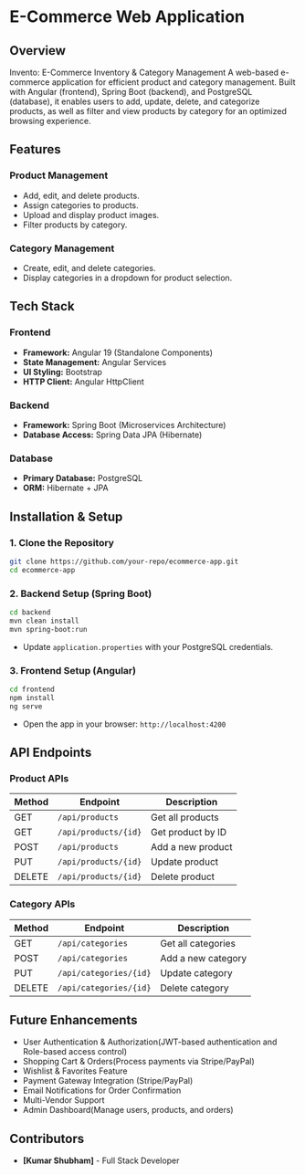 # E-Commerce Web Application

## Overview

Invento: E-Commerce Inventory & Category Management
A web-based e-commerce application for efficient product and category management. Built with Angular (frontend), Spring Boot (backend), and PostgreSQL (database), it enables users to add, update, delete, and categorize products, as well as filter and view products by category for an optimized browsing experience.

## Features

### **Product Management**

- Add, edit, and delete products.
- Assign categories to products.
- Upload and display product images.
- Filter products by category.

### **Category Management**

- Create, edit, and delete categories.
- Display categories in a dropdown for product selection.

## Tech Stack

### **Frontend**

- **Framework:** Angular 19 (Standalone Components)
- **State Management:** Angular Services
- **UI Styling:** Bootstrap
- **HTTP Client:** Angular HttpClient

### **Backend**

- **Framework:** Spring Boot (Microservices Architecture)
- **Database Access:** Spring Data JPA (Hibernate)

### **Database**

- **Primary Database:** PostgreSQL
- **ORM:** Hibernate + JPA

## Installation & Setup

### **1. Clone the Repository**

```sh
git clone https://github.com/your-repo/ecommerce-app.git
cd ecommerce-app
```

### **2. Backend Setup (Spring Boot)**

```sh
cd backend
mvn clean install
mvn spring-boot:run
```

- Update `application.properties` with your PostgreSQL credentials.

### **3. Frontend Setup (Angular)**

```sh
cd frontend
npm install
ng serve
```

- Open the app in your browser: `http://localhost:4200`

## API Endpoints

### **Product APIs**

| Method | Endpoint             | Description       |
| ------ | -------------------- | ----------------- |
| GET    | `/api/products`      | Get all products  |
| GET    | `/api/products/{id}` | Get product by ID |
| POST   | `/api/products`      | Add a new product |
| PUT    | `/api/products/{id}` | Update product    |
| DELETE | `/api/products/{id}` | Delete product    |

### **Category APIs**

| Method | Endpoint               | Description        |
| ------ | ---------------------- | ------------------ |
| GET    | `/api/categories`      | Get all categories |
| POST   | `/api/categories`      | Add a new category |
| PUT    | `/api/categories/{id}` | Update category    |
| DELETE | `/api/categories/{id}` | Delete category    |

## Future Enhancements

- User Authentication & Authorization(JWT-based authentication and Role-based access control)
- Shopping Cart & Orders(Process payments via Stripe/PayPal)
- Wishlist & Favorites Feature
- Payment Gateway Integration (Stripe/PayPal)
- Email Notifications for Order Confirmation
- Multi-Vendor Support
- Admin Dashboard(Manage users, products, and orders)

## Contributors

- **[Kumar Shubham]** - Full Stack Developer


